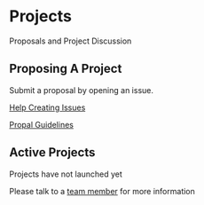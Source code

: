 # Projects
Proposals and Project Discussion

## Proposing A Project

Submit a proposal by opening an issue.

[Help Creating Issues](https://help.github.com/en/articles/creating-an-issue)

[Propal Guidelines](https://github.com/sacramentowebandmobiledevelopers/talks/blob/master/ProposalGuidelines.md)

## Active Projects

Projects have not launched yet

Please talk to a [team member](https://github.com/sacramentowebandmobiledevelopers/team) for more information
